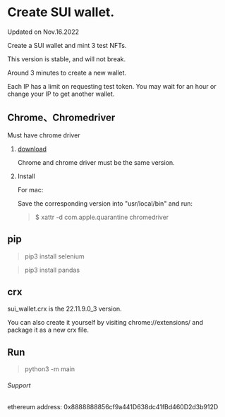 # Create SUI wallet.

Updated on Nov.16.2022

Create a SUI wallet and mint 3 test NFTs.

This version is stable, and will not break.

Around 3 minutes to create a new wallet.

Each IP has a limit on requesting test token. You may wait for an hour or change your IP to get another wallet.

## Chrome、Chromedriver

Must have chrome driver

1. [download](https://chromedriver.chromium.org/downloads)

    Chrome and chrome driver must be the same version.

2. Install

    For mac:

    Save the corresponding version into "usr/local/bin" and run:

    > $ xattr -d com.apple.quarantine chromedriver

## pip

> pip3 install selenium

> pip3 install pandas

## crx

sui_wallet.crx is the 22.11.9.0_3 version.

You can also create it yourself by visiting chrome://extensions/ and package it as a new crx file.

## Run

> python3 -m main

###### Support

ethereum address: 0x8888888856cf9a441D638dc41fBd460D2d3b912D
